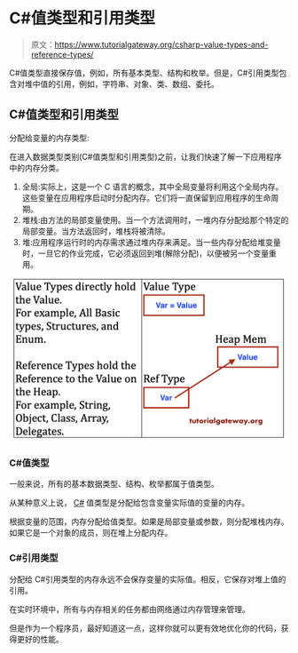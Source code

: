 # C#值类型和引用类型

> 原文：<https://www.tutorialgateway.org/csharp-value-types-and-reference-types/>

C#值类型直接保存值，例如，所有基本类型、结构和枚举。但是，C#引用类型包含对堆中值的引用，例如，字符串、对象、类、数组、委托。

## C#值类型和引用类型

分配给变量的内存类型:

在进入数据类型类别(C#值类型和引用类型)之前，让我们快速了解一下应用程序中的内存分类。

1.  全局:实际上，这是一个 C 语言的概念，其中全局变量将利用这个全局内存。这些变量在应用程序启动时分配内存。它们将一直保留到应用程序的生命周期。
2.  堆栈:由方法的局部变量使用。当一个方法调用时，一堆内存分配给那个特定的局部变量。当方法返回时，堆栈将被清除。
3.  堆:应用程序运行时的内存需求通过堆内存来满足。当一些内存分配给堆变量时，一旦它的作业完成，它必须返回到堆(解除分配)，以便被另一个变量重用。

![C# Value Types and Reference Types](img/cd85fa9c28d95a1fa6d3b7be00a6906e.png)

### C#值类型

一般来说，所有的基本数据类型、结构、枚举都属于值类型。

从某种意义上说， [C#](https://www.tutorialgateway.org/csharp-tutorial/) 值类型是分配给包含变量实际值的变量的内存。

根据变量的范围，内存分配给值类型。如果是局部变量或参数，则分配堆栈内存。如果它是一个对象的成员，则在堆上分配内存。

### C#引用类型

分配给 C#引用类型的内存永远不会保存变量的实际值。相反，它保存对堆上值的引用。

在实时环境中，所有与内存相关的任务都由网络通过内存管理来管理。

但是作为一个程序员，最好知道这一点，这样你就可以更有效地优化你的代码，获得更好的性能。